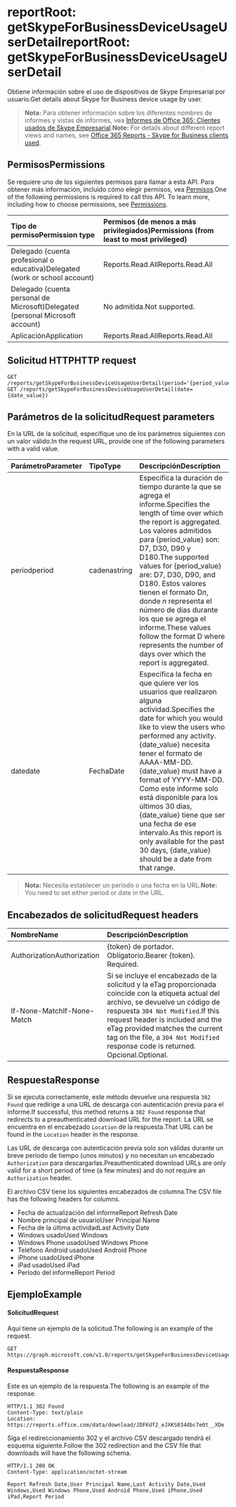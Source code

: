 # <a name="reportroot-getskypeforbusinessdeviceusageuserdetail"></a><span data-ttu-id="47dae-101">reportRoot: getSkypeForBusinessDeviceUsageUserDetail</span><span class="sxs-lookup"><span data-stu-id="47dae-101">reportRoot: getSkypeForBusinessDeviceUsageUserDetail</span></span>

<span data-ttu-id="47dae-102">Obtiene información sobre el uso de dispositivos de Skype Empresarial por usuario.</span><span class="sxs-lookup"><span data-stu-id="47dae-102">Get details about Skype for Business device usage by user.</span></span>

> <span data-ttu-id="47dae-103">**Nota:** Para obtener información sobre los diferentes nombres de informes y vistas de informes, vea [Informes de Office 365: Clientes usados de Skype Empresarial](https://support.office.com/client/Skype-for-Business-clients-used-b9019c36-034f-40c7-acb0-c2a0400b03c3).</span><span class="sxs-lookup"><span data-stu-id="47dae-103">**Note:** For details about different report views and names, see [Office 365 Reports - Skype for Business clients used](https://support.office.com/client/Skype-for-Business-clients-used-b9019c36-034f-40c7-acb0-c2a0400b03c3).</span></span>

## <a name="permissions"></a><span data-ttu-id="47dae-104">Permisos</span><span class="sxs-lookup"><span data-stu-id="47dae-104">Permissions</span></span>

<span data-ttu-id="47dae-p101">Se requiere uno de los siguientes permisos para llamar a esta API. Para obtener más información, incluido cómo elegir permisos, vea [Permisos](../../../concepts/permissions_reference.md).</span><span class="sxs-lookup"><span data-stu-id="47dae-p101">One of the following permissions is required to call this API. To learn more, including how to choose permissions, see [Permissions](../../../concepts/permissions_reference.md).</span></span>

| <span data-ttu-id="47dae-107">Tipo de permiso</span><span class="sxs-lookup"><span data-stu-id="47dae-107">Permission type</span></span>                        | <span data-ttu-id="47dae-108">Permisos (de menos a más privilegiados)</span><span class="sxs-lookup"><span data-stu-id="47dae-108">Permissions (from least to most privileged)</span></span> |
| :------------------------------------- | :--------------------------------------- |
| <span data-ttu-id="47dae-109">Delegado (cuenta profesional o educativa)</span><span class="sxs-lookup"><span data-stu-id="47dae-109">Delegated (work or school account)</span></span>     | <span data-ttu-id="47dae-110">Reports.Read.All</span><span class="sxs-lookup"><span data-stu-id="47dae-110">Reports.Read.All</span></span>                         |
| <span data-ttu-id="47dae-111">Delegado (cuenta personal de Microsoft)</span><span class="sxs-lookup"><span data-stu-id="47dae-111">Delegated (personal Microsoft account)</span></span> | <span data-ttu-id="47dae-112">No admitida.</span><span class="sxs-lookup"><span data-stu-id="47dae-112">Not supported.</span></span>                           |
| <span data-ttu-id="47dae-113">Aplicación</span><span class="sxs-lookup"><span data-stu-id="47dae-113">Application</span></span>                            | <span data-ttu-id="47dae-114">Reports.Read.All</span><span class="sxs-lookup"><span data-stu-id="47dae-114">Reports.Read.All</span></span>                         |

## <a name="http-request"></a><span data-ttu-id="47dae-115">Solicitud HTTP</span><span class="sxs-lookup"><span data-stu-id="47dae-115">HTTP request</span></span>

<!-- { "blockType": "ignored" } --> 

```http
GET /reports/getSkypeForBusinessDeviceUsageUserDetail(period='{period_value}')
GET /reports/getSkypeForBusinessDeviceUsageUserDetail(date={date_value})
```

## <a name="request-parameters"></a><span data-ttu-id="47dae-116">Parámetros de la solicitud</span><span class="sxs-lookup"><span data-stu-id="47dae-116">Request parameters</span></span>

<span data-ttu-id="47dae-117">En la URL de la solicitud, especifique uno de los parámetros siguientes con un valor válido.</span><span class="sxs-lookup"><span data-stu-id="47dae-117">In the request URL, provide one of the following parameters with a valid value.</span></span>

| <span data-ttu-id="47dae-118">Parámetro</span><span class="sxs-lookup"><span data-stu-id="47dae-118">Parameter</span></span> | <span data-ttu-id="47dae-119">Tipo</span><span class="sxs-lookup"><span data-stu-id="47dae-119">Type</span></span>   | <span data-ttu-id="47dae-120">Descripción</span><span class="sxs-lookup"><span data-stu-id="47dae-120">Description</span></span>                              |
| :-------- | :----- | :--------------------------------------- |
| <span data-ttu-id="47dae-121">period</span><span class="sxs-lookup"><span data-stu-id="47dae-121">period</span></span>    | <span data-ttu-id="47dae-122">cadena</span><span class="sxs-lookup"><span data-stu-id="47dae-122">string</span></span> | <span data-ttu-id="47dae-123">Especifica la duración de tiempo durante la que se agrega el informe.</span><span class="sxs-lookup"><span data-stu-id="47dae-123">Specifies the length of time over which the report is aggregated.</span></span> <span data-ttu-id="47dae-124">Los valores admitidos para {period_value} son: D7, D30, D90 y D180.</span><span class="sxs-lookup"><span data-stu-id="47dae-124">The supported values for {period_value} are: D7, D30, D90, and D180.</span></span> <span data-ttu-id="47dae-125">Estos valores tienen el formato D*n*, donde *n* representa el número de días durante los que se agrega el informe.</span><span class="sxs-lookup"><span data-stu-id="47dae-125">These values follow the format D   where    represents the number of days over which the report is aggregated.</span></span> |
| <span data-ttu-id="47dae-126">date</span><span class="sxs-lookup"><span data-stu-id="47dae-126">date</span></span>      | <span data-ttu-id="47dae-127">Fecha</span><span class="sxs-lookup"><span data-stu-id="47dae-127">Date</span></span>   | <span data-ttu-id="47dae-128">Especifica la fecha en que quiere ver los usuarios que realizaron alguna actividad.</span><span class="sxs-lookup"><span data-stu-id="47dae-128">Specifies the date for which you would like to view the users who performed any activity.</span></span> <span data-ttu-id="47dae-129">{date_value} necesita tener el formato de AAAA-MM-DD.</span><span class="sxs-lookup"><span data-stu-id="47dae-129">{date_value} must have a format of YYYY-MM-DD.</span></span> <span data-ttu-id="47dae-130">Como este informe solo está disponible para los últimos 30 días, {date_value} tiene que ser una fecha de ese intervalo.</span><span class="sxs-lookup"><span data-stu-id="47dae-130">As this report is only available for the past 30 days, {date_value} should be a date from that range.</span></span> |

> <span data-ttu-id="47dae-131">**Nota:** Necesita establecer un período o una fecha en la URL.</span><span class="sxs-lookup"><span data-stu-id="47dae-131">**Note:** You need to set either period or date in the URL.</span></span>

## <a name="request-headers"></a><span data-ttu-id="47dae-132">Encabezados de solicitud</span><span class="sxs-lookup"><span data-stu-id="47dae-132">Request headers</span></span>

| <span data-ttu-id="47dae-133">Nombre</span><span class="sxs-lookup"><span data-stu-id="47dae-133">Name</span></span>          | <span data-ttu-id="47dae-134">Descripción</span><span class="sxs-lookup"><span data-stu-id="47dae-134">Description</span></span>                              |
| :------------ | :--------------------------------------- |
| <span data-ttu-id="47dae-135">Authorization</span><span class="sxs-lookup"><span data-stu-id="47dae-135">Authorization</span></span> | <span data-ttu-id="47dae-p104">{token} de portador. Obligatorio.</span><span class="sxs-lookup"><span data-stu-id="47dae-p104">Bearer {token}. Required.</span></span>                |
| <span data-ttu-id="47dae-138">If-None-Match</span><span class="sxs-lookup"><span data-stu-id="47dae-138">If-None-Match</span></span> | <span data-ttu-id="47dae-139">Si se incluye el encabezado de la solicitud y la eTag proporcionada coincide con la etiqueta actual del archivo, se devuelve un código de respuesta `304 Not Modified`.</span><span class="sxs-lookup"><span data-stu-id="47dae-139">If this request header is included and the eTag provided matches the current tag on the file, a `304 Not Modified` response code is returned.</span></span> <span data-ttu-id="47dae-140">Opcional.</span><span class="sxs-lookup"><span data-stu-id="47dae-140">Optional.</span></span> |

## <a name="response"></a><span data-ttu-id="47dae-141">Respuesta</span><span class="sxs-lookup"><span data-stu-id="47dae-141">Response</span></span>

<span data-ttu-id="47dae-142">Si se ejecuta correctamente, este método devuelve una respuesta `302 Found` que redirige a una URL de descarga con autenticación previa para el informe.</span><span class="sxs-lookup"><span data-stu-id="47dae-142">If successful, this method returns a `302 Found` response that redirects to a preauthenticated download URL for the report.</span></span> <span data-ttu-id="47dae-143">La URL se encuentra en el encabezado `Location` de la respuesta.</span><span class="sxs-lookup"><span data-stu-id="47dae-143">That URL can be found in the `Location` header in the response.</span></span>

<span data-ttu-id="47dae-144">Las URL de descarga con autenticación previa solo son válidas durante un breve período de tiempo (unos minutos) y no necesitan un encabezado `Authorization` para descargarlas.</span><span class="sxs-lookup"><span data-stu-id="47dae-144">Preauthenticated download URLs are only valid for a short period of time (a few minutes) and do not require an `Authorization` header.</span></span>

<span data-ttu-id="47dae-145">El archivo CSV tiene los siguientes encabezados de columna.</span><span class="sxs-lookup"><span data-stu-id="47dae-145">The CSV file has the following headers for columns.</span></span>

- <span data-ttu-id="47dae-146">Fecha de actualización del informe</span><span class="sxs-lookup"><span data-stu-id="47dae-146">Report Refresh Date</span></span>
- <span data-ttu-id="47dae-147">Nombre principal de usuario</span><span class="sxs-lookup"><span data-stu-id="47dae-147">User Principal Name</span></span>
- <span data-ttu-id="47dae-148">Fecha de la última actividad</span><span class="sxs-lookup"><span data-stu-id="47dae-148">Last Activity Date</span></span>
- <span data-ttu-id="47dae-149">Windows usado</span><span class="sxs-lookup"><span data-stu-id="47dae-149">Used Windows</span></span>
- <span data-ttu-id="47dae-150">Windows Phone usado</span><span class="sxs-lookup"><span data-stu-id="47dae-150">Used Windows Phone</span></span>
- <span data-ttu-id="47dae-151">Teléfono Android usado</span><span class="sxs-lookup"><span data-stu-id="47dae-151">Used Android Phone</span></span>
- <span data-ttu-id="47dae-152">iPhone usado</span><span class="sxs-lookup"><span data-stu-id="47dae-152">Used iPhone</span></span>
- <span data-ttu-id="47dae-153">iPad usado</span><span class="sxs-lookup"><span data-stu-id="47dae-153">Used iPad</span></span>
- <span data-ttu-id="47dae-154">Período del informe</span><span class="sxs-lookup"><span data-stu-id="47dae-154">Report Period</span></span>

## <a name="example"></a><span data-ttu-id="47dae-155">Ejemplo</span><span class="sxs-lookup"><span data-stu-id="47dae-155">Example</span></span>

#### <a name="request"></a><span data-ttu-id="47dae-156">Solicitud</span><span class="sxs-lookup"><span data-stu-id="47dae-156">Request</span></span>

<span data-ttu-id="47dae-157">Aquí tiene un ejemplo de la solicitud.</span><span class="sxs-lookup"><span data-stu-id="47dae-157">The following is an example of the request.</span></span>

<!-- {
  "blockType": "request",
  "name": "reportroot_getskypeforbusinessdeviceusageuserdetail"
}-->

```http
GET https://graph.microsoft.com/v1.0/reports/getSkypeForBusinessDeviceUsageUserDetail(period='D7')
```

#### <a name="response"></a><span data-ttu-id="47dae-158">Respuesta</span><span class="sxs-lookup"><span data-stu-id="47dae-158">Response</span></span>

<span data-ttu-id="47dae-159">Este es un ejemplo de la respuesta.</span><span class="sxs-lookup"><span data-stu-id="47dae-159">The following is an example of the response.</span></span>

<!-- { "blockType": "ignored" } --> 

```http
HTTP/1.1 302 Found
Content-Type: text/plain
Location: https://reports.office.com/data/download/JDFKdf2_eJXKS034dbc7e0t__XDe
```

<span data-ttu-id="47dae-160">Siga el redireccionamiento 302 y el archivo CSV descargado tendrá el esquema siguiente.</span><span class="sxs-lookup"><span data-stu-id="47dae-160">Follow the 302 redirection and the CSV file that downloads will have the following schema.</span></span>

<!-- {
  "blockType": "response",
  "truncated": true,
  "@odata.type": "stream"
} -->

```http
HTTP/1.1 200 OK
Content-Type: application/octet-stream

Report Refresh Date,User Principal Name,Last Activity Date,Used Windows,Used Windows Phone,Used Android Phone,Used iPhone,Used iPad,Report Period
```
